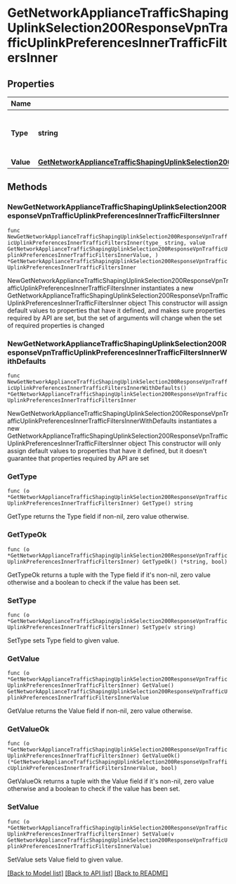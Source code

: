 # GetNetworkApplianceTrafficShapingUplinkSelection200ResponseVpnTrafficUplinkPreferencesInnerTrafficFiltersInner

## Properties

Name | Type | Description | Notes
------------ | ------------- | ------------- | -------------
**Type** | **string** | Traffic filter type. Must be one of: &#39;applicationCategory&#39;, &#39;application&#39; or &#39;custom&#39; | 
**Value** | [**GetNetworkApplianceTrafficShapingUplinkSelection200ResponseVpnTrafficUplinkPreferencesInnerTrafficFiltersInnerValue**](GetNetworkApplianceTrafficShapingUplinkSelection200ResponseVpnTrafficUplinkPreferencesInnerTrafficFiltersInnerValue.md) |  | 

## Methods

### NewGetNetworkApplianceTrafficShapingUplinkSelection200ResponseVpnTrafficUplinkPreferencesInnerTrafficFiltersInner

`func NewGetNetworkApplianceTrafficShapingUplinkSelection200ResponseVpnTrafficUplinkPreferencesInnerTrafficFiltersInner(type_ string, value GetNetworkApplianceTrafficShapingUplinkSelection200ResponseVpnTrafficUplinkPreferencesInnerTrafficFiltersInnerValue, ) *GetNetworkApplianceTrafficShapingUplinkSelection200ResponseVpnTrafficUplinkPreferencesInnerTrafficFiltersInner`

NewGetNetworkApplianceTrafficShapingUplinkSelection200ResponseVpnTrafficUplinkPreferencesInnerTrafficFiltersInner instantiates a new GetNetworkApplianceTrafficShapingUplinkSelection200ResponseVpnTrafficUplinkPreferencesInnerTrafficFiltersInner object
This constructor will assign default values to properties that have it defined,
and makes sure properties required by API are set, but the set of arguments
will change when the set of required properties is changed

### NewGetNetworkApplianceTrafficShapingUplinkSelection200ResponseVpnTrafficUplinkPreferencesInnerTrafficFiltersInnerWithDefaults

`func NewGetNetworkApplianceTrafficShapingUplinkSelection200ResponseVpnTrafficUplinkPreferencesInnerTrafficFiltersInnerWithDefaults() *GetNetworkApplianceTrafficShapingUplinkSelection200ResponseVpnTrafficUplinkPreferencesInnerTrafficFiltersInner`

NewGetNetworkApplianceTrafficShapingUplinkSelection200ResponseVpnTrafficUplinkPreferencesInnerTrafficFiltersInnerWithDefaults instantiates a new GetNetworkApplianceTrafficShapingUplinkSelection200ResponseVpnTrafficUplinkPreferencesInnerTrafficFiltersInner object
This constructor will only assign default values to properties that have it defined,
but it doesn't guarantee that properties required by API are set

### GetType

`func (o *GetNetworkApplianceTrafficShapingUplinkSelection200ResponseVpnTrafficUplinkPreferencesInnerTrafficFiltersInner) GetType() string`

GetType returns the Type field if non-nil, zero value otherwise.

### GetTypeOk

`func (o *GetNetworkApplianceTrafficShapingUplinkSelection200ResponseVpnTrafficUplinkPreferencesInnerTrafficFiltersInner) GetTypeOk() (*string, bool)`

GetTypeOk returns a tuple with the Type field if it's non-nil, zero value otherwise
and a boolean to check if the value has been set.

### SetType

`func (o *GetNetworkApplianceTrafficShapingUplinkSelection200ResponseVpnTrafficUplinkPreferencesInnerTrafficFiltersInner) SetType(v string)`

SetType sets Type field to given value.


### GetValue

`func (o *GetNetworkApplianceTrafficShapingUplinkSelection200ResponseVpnTrafficUplinkPreferencesInnerTrafficFiltersInner) GetValue() GetNetworkApplianceTrafficShapingUplinkSelection200ResponseVpnTrafficUplinkPreferencesInnerTrafficFiltersInnerValue`

GetValue returns the Value field if non-nil, zero value otherwise.

### GetValueOk

`func (o *GetNetworkApplianceTrafficShapingUplinkSelection200ResponseVpnTrafficUplinkPreferencesInnerTrafficFiltersInner) GetValueOk() (*GetNetworkApplianceTrafficShapingUplinkSelection200ResponseVpnTrafficUplinkPreferencesInnerTrafficFiltersInnerValue, bool)`

GetValueOk returns a tuple with the Value field if it's non-nil, zero value otherwise
and a boolean to check if the value has been set.

### SetValue

`func (o *GetNetworkApplianceTrafficShapingUplinkSelection200ResponseVpnTrafficUplinkPreferencesInnerTrafficFiltersInner) SetValue(v GetNetworkApplianceTrafficShapingUplinkSelection200ResponseVpnTrafficUplinkPreferencesInnerTrafficFiltersInnerValue)`

SetValue sets Value field to given value.



[[Back to Model list]](../README.md#documentation-for-models) [[Back to API list]](../README.md#documentation-for-api-endpoints) [[Back to README]](../README.md)


